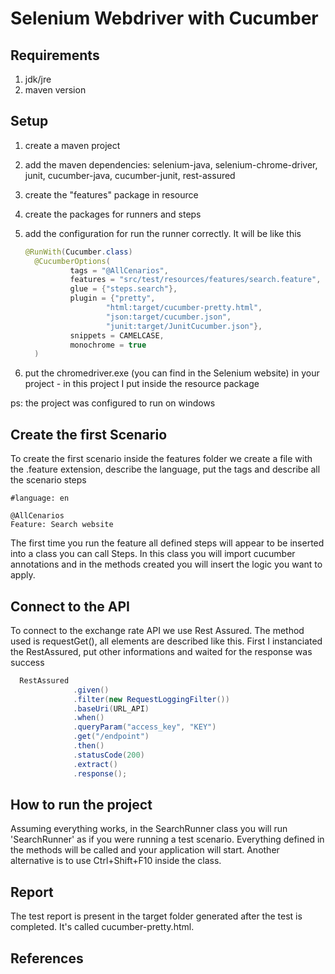 # Selenium Webdriver with Cucumber


## Requirements

1. jdk/jre
1. maven version

## Setup

1. create a maven project
1. add the maven dependencies: selenium-java, selenium-chrome-driver, junit, cucumber-java, cucumber-junit, rest-assured
1. create the "features" package in resource
1. create the packages for runners and steps
1. add the configuration for run the runner correctly. It will be like this

    ```java
   @RunWith(Cucumber.class)
      @CucumberOptions(
              tags = "@AllCenarios",
              features = "src/test/resources/features/search.feature",
              glue = {"steps.search"},
              plugin = {"pretty",
                      "html:target/cucumber-pretty.html",
                      "json:target/cucumber.json",
                      "junit:target/JunitCucumber.json"},
              snippets = CAMELCASE,
              monochrome = true
      )   
   ```
 1. put the chromedriver.exe (you can find in the Selenium website) in your project - in this project I put inside the resource package
 
 ps: the project was configured to run on windows
  
## Create the first Scenario
  To create the first scenario inside the features folder we create a file with the .feature extension, describe the language, put the tags and describe all the scenario steps
  
  ````gherkin
  #language: en
  
  @AllCenarios
  Feature: Search website
  ````

  The first time you run the feature all defined steps will appear to be inserted into a class you can call Steps.
  In this class you will import cucumber annotations and in the methods created you will insert the logic you want to apply.
     
## Connect to the API
  To connect to the exchange rate API we use Rest Assured. The method used is requestGet(), all elements are described like this. 
  First I instanciated the RestAssured, put other informations and waited for the response was success
  ```java
    RestAssured
                .given()
                .filter(new RequestLoggingFilter())
                .baseUri(URL_API)
                .when()
                .queryParam("access_key", "KEY")
                .get("/endpoint")
                .then()
                .statusCode(200)
                .extract()
                .response();
  ```
  
## How to run the project

   Assuming everything works, in the SearchRunner class you will run 'SearchRunner' as if you were running a test scenario.
   Everything defined in the methods will be called and your application will start.
   Another alternative is to use Ctrl+Shift+F10 inside the class.


## Report

   The test report is present in the target folder generated after the test is completed. 
   It's called cucumber-pretty.html.
   
## References
   
      